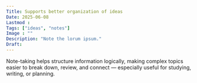 ```yaml
---
Title: Supports better organization of ideas
Date: 2025-06-08
Lastmod : 
Tags: ["ideas", "notes"]
Image : ""
Description: "Note the lorum ipsum."
Draft: 
---
```

Note-taking helps structure information logically, making complex topics easier to break down, review, and connect — especially useful for studying, writing, or planning.
 